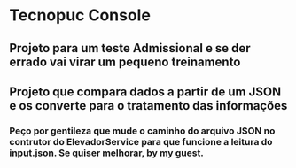 ﻿# Tecnopuc Console

## Projeto para um teste Admissional e se der errado vai virar um pequeno treinamento

## Projeto que compara dados a partir de um JSON e os converte para o tratamento das informações

### Peço por gentileza que mude o caminho do arquivo JSON no contrutor do ElevadorService para que funcione a leitura do input.json. Se quiser melhorar, by my guest.